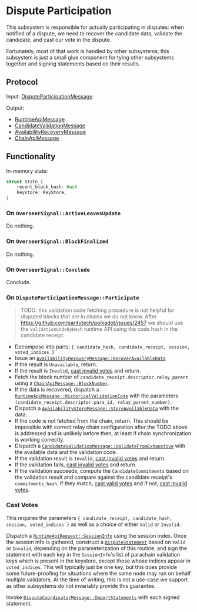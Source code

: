 # Dispute Participation

This subsystem is responsible for actually participating in disputes: when notified of a dispute, we need to recover the candidate data, validate the candidate, and cast our vote in the dispute.

Fortunately, most of that work is handled by other subsystems; this subsystem is just a small glue component for tying other subsystems together and signing statements based on their results.

## Protocol

Input: [DisputeParticipationMessage][DisputeParticipationMessage]

Output:
  - [RuntimeApiMessage][RuntimeApiMessage]
  - [CandidateValidationMessage][CandidateValidationMessage]
  - [AvailabilityRecoveryMessage][AvailabilityRecoveryMessage]
  - [ChainApiMessage][ChainApiMessage]

## Functionality

In-memory state:

```rust
struct State {
    recent_block_hash: Hash
    keystore: KeyStore,
}
```

### On `OverseerSignal::ActiveLeavesUpdate`

Do nothing.

### On `OverseerSignal::BlockFinalized`

Do nothing.

### On `OverseerSignal::Conclude`

Conclude.

### On `DisputeParticipationMessage::Participate`

> TODO: this validation code fetching procedure is not helpful for disputed blocks that are in chains we do not know. After https://github.com/paritytech/polkadot/issues/2457 we should use the `ValidationCodeByHash` runtime API using the code hash in the candidate receipt.

* Decompose into parts: `{ candidate_hash, candidate_receipt, session, voted_indices }`
* Issue an [`AvailabilityRecoveryMessage::RecoverAvailableData`][AvailabilityRecoveryMessage]
* If the result is `Unavailable`, return.
* If the result is `Invalid`, [cast invalid votes](#cast-votes) and return.
* Fetch the block number of `candidate_receipt.descriptor.relay_parent` using a [`ChainApiMessage::BlockNumber`][ChainApiMessage].
* If the data is recovered, dispatch a [`RuntimeApiMessage::HistoricalValidationCode`][RuntimeApiMessage] with the parameters `(candidate_receipt.descriptor.para_id, relay_parent_number)`.
* Dispatch a [`AvailabilityStoreMessage::StoreAvailableData`][AvailabilityStoreMessage] with the data.
* If the code is not fetched from the chain, return. This should be impossible with correct relay chain configuration after the TODO above is addressed and is unlikely before then, at least if chain synchronization is working correctly.
* Dispatch a [`CandidateValidationMessage::ValidateFromExhaustive`][CandidateValidationMessage] with the available data and the validation code.
* If the validation result is `Invalid`, [cast invalid votes](#cast-votes) and return.
* If the validation fails, [cast invalid votes](#cast-votes) and return.
* If the validation succeeds, compute the `CandidateCommitments` based on the validation result and compare against the candidate receipt's `commitments_hash`. If they match, [cast valid votes](#cast-votes) and if not, [cast invalid votes](#cast-votes).

### Cast Votes

This requires the parameters `{ candidate_receipt, candidate_hash, session, voted_indices }` as well as a choice of either `Valid` or `Invalid`.

Dispatch a [`RuntimeApiRequest::SessionInfo`][RuntimeApiMessage] using the session index. Once the session info is gathered, construct a [`DisputeStatement`][DisputeStatement] based on `Valid` or `Invalid`, depending on the parameterization of this routine, and sign the statement with each key in the `SessionInfo`'s list of parachain validation keys which is present in the keystore, except those whose indices appear in `voted_indices`. This will typically just be one key, but this does provide some future-proofing for situations where the same node may run on behalf multiple validators. At the time of writing, this is not a use-case we support as other subsystems do not invariably provide this guarantee.

Invoke [`DisputeCoordinatorMessage::ImportStatements`][DisputeCoordinatorMessage] with each signed statement.

[DisputeStatement]: ../../types/disputes.md#disputestatement
[RuntimeApiMessage]: ../../types/overseer-protocol.md#runtime-api-message
[DisputeParticipationMessage]: ../../types/overseer-protocol.md#dispute-participation-message
[DisputeCoordinatorMessage]: ../../types/overseer-protocol.md#dispute-coordinator-message
[CandidateValidationMessage]: ../../types/overseer-protocol.md#candidate-validation-message
[AvailabilityRecoveryMessage]: ../../types/overseer-protocol.md#availability-recovery-message
[ChainApiMessage]: ../../types/overseer-protocol.md#chain-api-message
[AvailabilityStoreMessage]: ../../types/overseer-protocol.md#availability-store-message
